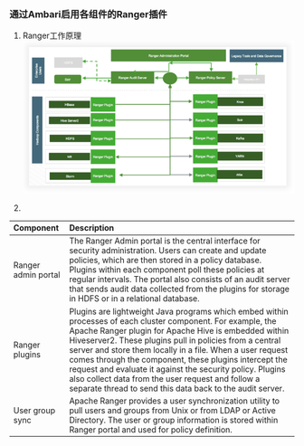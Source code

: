 ### 通过Ambari启用各组件的Ranger插件

1. Ranger工作原理
   ![](/assets/Ranger_Works.png)

2.
  
 |Component|    Description|  
 |  :---|:----|  
|Ranger admin portal| The Ranger Admin portal is the central interface for security administration. Users can create and update policies, which are then stored in a policy database. Plugins within each component poll these policies at regular intervals. The portal also consists of an audit server that sends audit data collected from the plugins for storage in HDFS or in a relational database.  
|Ranger plugins  |  Plugins are lightweight Java programs which embed within processes of each cluster component. For example, the Apache Ranger plugin for Apache Hive is embedded within Hiveserver2. These plugins pull in policies from a central server and store them locally in a file. When a user request comes through the component, these plugins intercept the request and evaluate it against the security policy. Plugins also collect data from the user request and follow a separate thread to send this data back to the audit server. | 
|User group sync   | Apache Ranger provides a user synchronization utility to pull users and groups from Unix or from LDAP or Active Directory. The user or group information is stored within Ranger portal and used for policy definition.|

